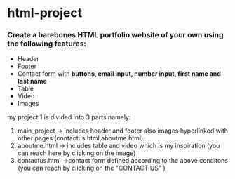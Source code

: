 # html-project

### Create a barebones HTML portfolio website of your own using the following features: 

* Header
* Footer
* Contact form with **buttons, email input, number input, first name and last name**
* Table 
* Video
* Images

my project 1 is divided into 3 parts namely:
1. main_project -> includes header and footer also images hyperlinked with other pages (contactus.html,aboutme.html) 
2. aboutme.html -> includes table and video which is my inspiration (you can reach here by clicking on the image)
3. contactus.html ->contact form defined according to the above conditons (you can reach by clicking on the "CONTACT US" )

